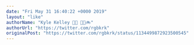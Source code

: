 ```yaml
---
date: "Fri May 31 16:40:22 +0000 2019"
layout: "like"
authorName: "Kyle Kelley 🥑🎢 🏬🌇🚲"
authorUrl: "https://twitter.com/rgbkrk"
originalPost: "https://twitter.com/rgbkrk/status/1134499872923500545"
---
```

